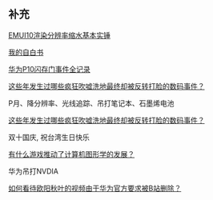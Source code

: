 ## 补充

[EMUI10渲染分辨率缩水基本实锤](https://zhuanlan.zhihu.com/p/87493318)

[我的自白书](https://zhuanlan.zhihu.com/p/95408591)

[华为P10闪存门事件全记录](https://zhuanlan.zhihu.com/p/26508723)

[这些年发生过哪些疯狂吹嘘洗地最终却被反转打脸的数码事件？](http://zhihu.com/question/360888575/answer/960918203)

P月、降分辨率、光线追踪、吊打笔记本、石墨烯电池

[这些年发生过哪些疯狂吹嘘洗地最终却被反转打脸的数码事件？](https://www.zhihu.com/question/360888575/answer/961081419)

双十国庆, 祝台湾生日快乐

[有什么游戏推动了计算机图形学的发展？](http://zhihu.com/question/27055011/answer/964580245)

华为吊打NVDIA

[如何看待欧阳秋叶的视频由于华为官方要求被B站删除？](https://www.zhihu.com/question/303723333)
